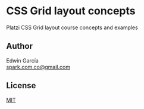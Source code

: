 # CSS Grid layout concepts

Platzi CSS Grid layout course concepts and examples

## Author

Edwin García  
spark.com.co@gmail.com

## License

[MIT](./LICENSE)
